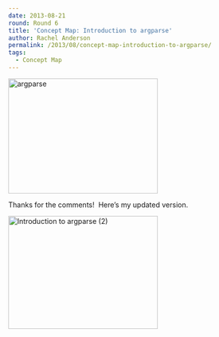 ```yaml
---
date: 2013-08-21
round: Round 6
title: 'Concept Map: Introduction to argparse'
author: Rachel Anderson
permalink: /2013/08/concept-map-introduction-to-argparse/
tags:
  - Concept Map
---
```

[<img class="size-medium wp-image-4018 aligncenter" alt="argparse" src="/software-carpentry-training-website/uploads/2013/08/argparse-300x231.png" width="300" height="231" />][1]

Thanks for the comments!  Here&#8217;s my updated version.

[<img class="aligncenter size-medium wp-image-4079" alt="Introduction to argparse (2)" src="/software-carpentry-training-website/uploads/2013/08/argparse2-300x227.png" width="300" height="227" />][2]

 [1]: /software-carpentry-training-website/uploads/2013/08/argparse.png
 [2]: /software-carpentry-training-website/uploads/2013/08/argparse2.png
